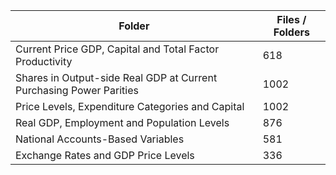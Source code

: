 | Folder                                                              |   Files / Folders |
|---------------------------------------------------------------------|-------------------|
| Current Price GDP, Capital and Total Factor Productivity            |               618 |
| Shares in Output-side Real GDP at Current Purchasing Power Parities |              1002 |
| Price Levels, Expenditure Categories and Capital                    |              1002 |
| Real GDP, Employment and Population Levels                          |               876 |
| National Accounts-Based Variables                                   |               581 |
| Exchange Rates and GDP Price Levels                                 |               336 |